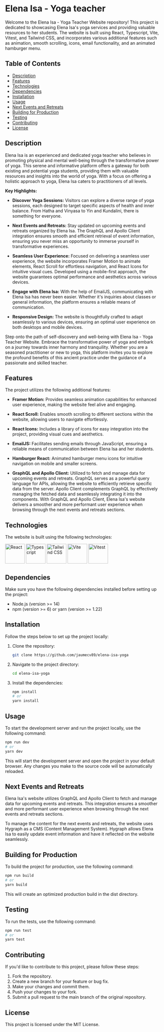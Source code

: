# Elena Isa - Yoga teacher

Welcome to the Elena Isa - Yoga Teacher Website repository! This project is dedicated to showcasing Elena Isa's yoga services and providing valuable resources to her students. The website is built using React, Typescript, Vite, Vitest, and Tailwind CSS, and incorporates various additional features such as animation, smooth scrolling, icons, email functionality, and an animated hamburger menu.


## Table of Contents

- [Description](#description)
- [Features](#features)
- [Technologies](#technologies)
- [Dependencies](#dependencies)
- [Installation](#installation)
- [Usage](#usage)
- [Next Events and Retreats](#next-events-and-retreats)
- [Building for Production](#building-for-production)
- [Testing](#testing)
- [Contributing](#contributing)
- [License](#license)


## Description

Elena Isa is an experienced and dedicated yoga teacher who believes in promoting physical and mental well-being through the transformative power of yoga. This serene and informative platform offers a gateway for both existing and potential yoga students, providing them with valuable resources and insights into the world of yoga. With a focus on offering a holistic approach to yoga, Elena Isa caters to practitioners of all levels.

**Key Highlights:**

- **Discover Yoga Sessions:** Visitors can explore a diverse range of yoga sessions, each designed to target specific aspects of health and inner balance. From Hatha and Vinyasa to Yin and Kundalini, there is something for everyone.

- **Next Events and Retreats:** Stay updated on upcoming events and retreats organized by Elena Isa. The GraphQL and Apollo Client integration ensures smooth and efficient retrieval of event information, ensuring you never miss an opportunity to immerse yourself in transformative experiences.

- **Seamless User Experience:** Focused on delivering a seamless user experience, the website incorporates Framer Motion to animate elements, React Scroll for effortless navigation, and React Icons for intuitive visual cues. Developed using a mobile-first approach, the website guarantees optimal performance and aesthetics across various devices.

- **Engage with Elena Isa:** With the help of EmailJS, communicating with Elena Isa has never been easier. Whether it's inquiries about classes or general information, the platform ensures a reliable means of communication.

- **Responsive Design:** The website is thoughtfully crafted to adapt seamlessly to various devices, ensuring an optimal user experience on both desktops and mobile devices.

Step onto the path of self-discovery and well-being with Elena Isa - Yoga Teacher Website. Embrace the transformative power of yoga and embark on a journey towards inner harmony and tranquility. Whether you are a seasoned practitioner or new to yoga, this platform invites you to explore the profound benefits of this ancient practice under the guidance of a passionate and skilled teacher.


## Features

The project utilizes the following additional features:

- **Framer Motion:** Provides seamless animation capabilities for enhanced user experience, making the website feel alive and engaging.

- **React Scroll:** Enables smooth scrolling to different sections within the website, allowing users to navigate effortlessly.

- **React Icons:** Includes a library of icons for easy integration into the project, providing visual cues and aesthetics.

- **EmailJS:** Facilitates sending emails through JavaScript, ensuring a reliable means of communication between Elena Isa and her students.

- **Hamburger React:** Animated hamburger menu icons for intuitive navigation on mobile and smaller screens.

- **GraphQL and Apollo Client:** Utilized to fetch and manage data for upcoming events and retreats. GraphQL serves as a powerful query language for APIs, allowing the website to efficiently retrieve specific data from the server. Apollo Client complements GraphQL by effectively managing the fetched data and seamlessly integrating it into the components. With GraphQL and Apollo Client, Elena Isa's website delivers a smoother and more performant user experience when browsing through the next events and retreats sections.


## Technologies

The website is built using the following technologies:

<img src="https://cdn.jsdelivr.net/gh/devicons/devicon/icons/react/react-original-wordmark.svg" height="64" alt="React"/> <img src="https://cdn.jsdelivr.net/gh/devicons/devicon/icons/typescript/typescript-original.svg" height="64" alt="Typescript"/> <img src="https://cdn.jsdelivr.net/gh/devicons/devicon/icons/tailwindcss/tailwindcss-plain.svg" height="64" alt="Tailwind CSS"/> <img src="https://vitejs.dev/logo-with-shadow.png" height="64" alt="Vite"/> <img src="https://vitest.dev/logo-shadow.svg" height="64" alt="Vitest"/>


## Dependencies

Make sure you have the following dependencies installed before setting up the project:

-   Node.js (version >= 14)
-   npm (version >= 6) or yarn (version >= 1.22)


## Installation

Follow the steps below to set up the project locally:

1. Clone the repository:

    ```bash
    git clone https://github.com/jaumecv89/elena-isa-yoga
    ```

2. Navigate to the project directory:

    ```bash
    cd elena-isa-yoga
    ```

3. Install the dependencies:

    ```bash
    npm install
    # or
    yarn install
    ```


## Usage

To start the development server and run the project locally, use the following command:

```bash
npm run dev
# or
yarn dev
```

This will start the development server and open the project in your default browser. Any changes you make to the source code will be automatically reloaded.


## Next Events and Retreats

Elena Isa's website utilizes GraphQL and Apollo Client to fetch and manage data for upcoming events and retreats. This integration ensures a smoother and more performant user experience when browsing through the next events and retreats sections.

To manage the content for the next events and retreats, the website uses Hygraph as a CMS (Content Management System). Hygraph allows Elena Isa to easily update event information and have it reflected on the website seamlessly.


## Building for Production

To build the project for production, use the following command:

```bash
npm run build
# or
yarn build
```

This will create an optimized production build in the dist directory.


## Testing

To run the tests, use the following command:

```bash
npm run test
# or
yarn test
```


## Contributing

If you'd like to contribute to this project, please follow these steps:

1. Fork the repository.
2. Create a new branch for your feature or bug fix.
3. Make your changes and commit them.
4. Push your changes to your fork.
5. Submit a pull request to the main branch of the original repository.


## License

This project is licensed under the MIT License.
